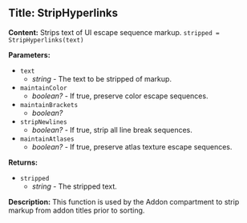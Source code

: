 ## Title: StripHyperlinks

**Content:**
Strips text of UI escape sequence markup.
`stripped = StripHyperlinks(text)`

**Parameters:**
- `text`
  - *string* - The text to be stripped of markup.
- `maintainColor`
  - *boolean?* - If true, preserve color escape sequences.
- `maintainBrackets`
  - *boolean?*
- `stripNewlines`
  - *boolean?* - If true, strip all line break sequences.
- `maintainAtlases`
  - *boolean?* - If true, preserve atlas texture escape sequences.

**Returns:**
- `stripped`
  - *string* - The stripped text.

**Description:**
This function is used by the Addon compartment to strip markup from addon titles prior to sorting.